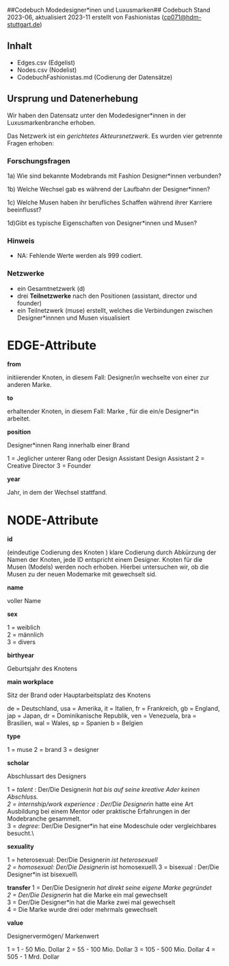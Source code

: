 ##Codebuch Modedesigner*inen und Luxusmarken##
Codebuch Stand 2023-06, aktualisiert 2023-11
erstellt von Fashionistas (cp071@hdm-stuttgart.de)


## Inhalt
- Edges.csv (Edgelist) 
- Nodes.csv (Nodelist)
- CodebuchFashionistas.md (Codierung der Datensätze)



## Ursprung und Datenerhebung
Wir haben den Datensatz unter den Modedesigner*innen in der Luxusmarkenbranche erhoben.

Das Netzwerk ist ein *gerichtetes Akteursnetzwerk*. Es wurden vier getrennte Fragen erhoben:


### Forschungsfragen

1a) Wie sind bekannte Modebrands mit Fashion Designer*innen verbunden?

1b) Welche Wechsel gab es während der Laufbahn der Designer*innen?

1c) Welche Musen haben ihr berufliches Schaffen während ihrer Karriere beeinflusst?

1d)Gibt es typische Eigenschaften von Designer*innen und Musen?

### Hinweis

- NA: Fehlende Werte werden als 999 codiert.

### Netzwerke

- ein Gesamtnetzwerk (d)
- drei **Teilnetzwerke** nach den Positionen (assistant, director und founder)
- ein Teilnetzwerk (muse) erstellt, welches die Verbindungen zwischen Designer*innnen und Musen visualisiert 

# EDGE-Attribute


**from**

initiierender Knoten, in diesem Fall: Designer/in wechselte von einer zur anderen Marke.

**to**

erhaltender Knoten, in diesem Fall: Marke , für die ein/e Designer*in arbeitet.


**position**

Designer*innen Rang innerhalb einer Brand

1 = Jeglicher unterer Rang oder Design Assistant Design Assistant
2 = Creative Director
3 = Founder

**year**

Jahr, in dem der Wechsel stattfand.






# NODE-Attribute  
  
**id**  

(eindeutige Codierung des Knoten )
klare Codierung durch Abkürzung der Namen der Knoten, jede ID entspricht einem Designer. Knoten für die Musen (Models) werden noch erhoben. Hierbei untersuchen wir, ob die Musen zu der neuen Modemarke mit gewechselt sid.

**name**

voller Name


**sex** 

1 = weiblich  
2 = männlich  
3 = divers
  

**birthyear**   

Geburtsjahr des Knotens  


**main workplace**

Sitz der Brand oder Hauptarbeitsplatz des Knotens

de = Deutschland,
usa = Amerika,
it = Italien,
fr = Frankreich, 
gb = England,
jap = Japan,
dr = Dominikanische Republik,
ven = Venezuela,
bra = Brasilien,
wal = Wales,
sp = Spanien
b = Belgien

**type**

1 = muse
2 = brand
3 = designer



**scholar**

Abschlussart des Designers 

1 = *talent* : Der/Die Designer*in hat bis auf seine kreative Ader keinen Abschluss.\
2 = *internship/work experience* : Der/Die Designer*in hatte eine Art Ausbildung bei einem Mentor oder praktische Erfahrungen in der Modebranche gesammelt.\
3 = *degree*: Der/Die Designer*in hat eine Modeschule oder vergleichbares besucht.\


**sexuality**  

1 = heterosexual: Der/Die Designer*in ist heterosexuell\
2 = homosexual: Der/Die Designer*in ist homosexuell\ 
3 = bisexual : Der/Die Designer*in ist bisexuell\


**transfer**
1 = Der/Die Designer*in hat direkt seine eigene Marke gegründet\
2 = Der/Die Designer*in hat die Marke ein mal gewechselt\
3 = Der/Die Designer*in hat die Marke zwei mal gewechselt\
4 = Die Marke wurde drei oder mehrmals gewechselt


**value**

Designervermögen/ Markenwert

1 = 1 - 50 Mio. Dollar
2 = 55 - 100 Mio. Dollar
3 = 105 - 500 Mio. Dollar
4 = 505 - 1 Mrd. Dollar
